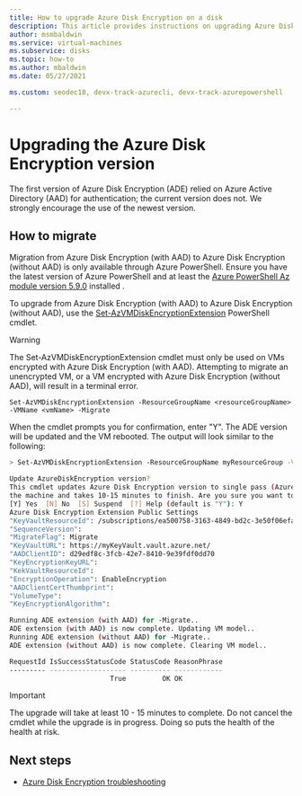 ```yaml
---
title: How to upgrade Azure Disk Encryption on a disk
description: This article provides instructions on upgrading Azure Disk Encryption on a disk
author: msmbaldwin
ms.service: virtual-machines
ms.subservice: disks
ms.topic: how-to
ms.author: mbaldwin
ms.date: 05/27/2021

ms.custom: seodec18, devx-track-azurecli, devx-track-azurepowershell

---
```


# Upgrading the Azure Disk Encryption version

The first version of Azure Disk Encryption (ADE) relied on Azure Active Directory (AAD) for authentication; the current version does not.  We strongly encourage the use of the newest version.

## How to migrate

Migration from Azure Disk Encryption (with AAD) to Azure Disk Encryption (without AAD) is only available through Azure PowerShell. Ensure you have the latest version of Azure PowerShell and at least the [Azure PowerShell Az module version 5.9.0](/powershell/azure/new-azureps-module-az) installed .

To upgrade from Azure Disk Encryption (with AAD) to Azure Disk Encryption (without AAD), use the [Set-AzVMDiskEncryptionExtension](/powershell/module/az.compute/set-azvmdiskencryptionextension) PowerShell cmdlet. 

> [!WARNING]
> The Set-AzVMDiskEncryptionExtension cmdlet must only be used on VMs encrypted with Azure Disk Encryption (with AAD). Attempting to migrate an unencrypted VM, or a VM encrypted with Azure Disk Encryption (without AAD), will result in a terminal error.

```azurepowershell-interactive
Set-AzVMDiskEncryptionExtension -ResourceGroupName <resourceGroupName> -VMName <vmName> -Migrate
```

When the cmdlet prompts you for confirmation, enter "Y".  The ADE version will be updated and the VM rebooted. The output will look similar to the following:

```bash
> Set-AzVMDiskEncryptionExtension -ResourceGroupName myResourceGroup -VMName myVM -Migrate

Update AzureDiskEncryption version?
This cmdlet updates Azure Disk Encryption version to single pass (Azure Disk Encryption without AAD). This may reboot
the machine and takes 10-15 minutes to finish. Are you sure you want to continue?
[Y] Yes  [N] No  [S] Suspend  [?] Help (default is "Y"): Y
Azure Disk Encryption Extension Public Settings
"KeyVaultResourceId": /subscriptions/ea500758-3163-4849-bd2c-3e50f06efa7a/resourceGroups/myResourceGroup/providers/Microsoft.KeyVault/vaults/myKeyVault
"SequenceVersion":
"MigrateFlag": Migrate
"KeyVaultURL": https://myKeyVault.vault.azure.net/
"AADClientID": d29edf8c-3fcb-42e7-8410-9e39fdf0dd70
"KeyEncryptionKeyURL":
"KekVaultResourceId":
"EncryptionOperation": EnableEncryption
"AADClientCertThumbprint":
"VolumeType":
"KeyEncryptionAlgorithm":

Running ADE extension (with AAD) for -Migrate..
ADE extension (with AAD) is now complete. Updating VM model..
Running ADE extension (without AAD) for -Migrate..
ADE extension (without AAD) is now complete. Clearing VM model..

RequestId IsSuccessStatusCode StatusCode ReasonPhrase
--------- ------------------- ---------- ------------
                         True         OK OK
```


> [!IMPORTANT]
> The upgrade will take at least 10 - 15 minutes to complete. Do not cancel the cmdlet while the upgrade is in progress. Doing so puts the health of the health at risk.

## Next steps

- [Azure Disk Encryption troubleshooting](disk-encryption-troubleshooting.md)
